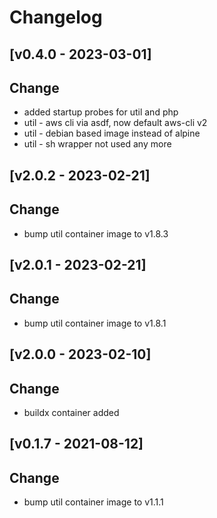 # Changelog
## [v0.4.0 - 2023-03-01]
## Change
- added startup probes for util and php
- util - aws cli via asdf, now default aws-cli v2
- util - debian based image instead of alpine
- util - sh wrapper not used any more

## [v2.0.2 - 2023-02-21]

## Change

- bump util container image to v1.8.3

## [v2.0.1 - 2023-02-21]

## Change

- bump util container image to v1.8.1

## [v2.0.0 - 2023-02-10]

## Change

- buildx container added

## [v0.1.7 - 2021-08-12]

## Change

- bump util container image to v1.1.1
